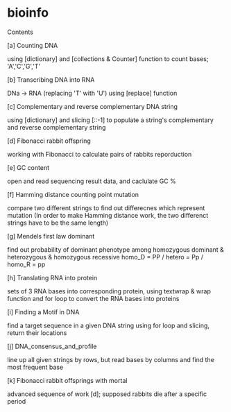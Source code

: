 # bioinfo
Contents

[a] Counting DNA

using [dictionary] and [collections & Counter] function to count bases; 'A','C','G','T'

[b] Transcribing DNA into RNA

DNa -> RNA (replacing 'T' with 'U') using [replace] function

[c] Complementary and reverse complementary DNA string

using [dictionary] and slicing [::-1] to populate a string's complementary and reverse complementary string

[d] Fibonacci rabbit offspring

working with Fibonacci to calculate pairs of rabbits reporduction

[e] GC content

open and read sequencing result data, and caclulate GC %

[f] Hamming distance counting point mutation

compare two different strings to find out differecnes which represent mutation
(In order to make Hamming distance work, the two differenct strings have to be the same length)

[g] Mendels first law dominant

find out probability of dominant phenotype among homozygous dominant & heterozygous & homozygous recessive
homo_D = PP / hetero = Pp / homo_R = pp

[h] Translating RNA into protein

sets of 3 RNA bases into corresponding protein, using textwrap & wrap function and for loop to convert the RNA bases into proteins

[i] Finding a Motif in DNA

find a target sequence in a given DNA string using for loop and slicing, return their locations

[j] DNA_consensus_and_profile

line up all given strings by rows, but read bases by columns and find the most frequent base

[k] Fibonacci rabbit offsprings with mortal

advanced sequence of work [d]; supposed rabbits die after a specific period

